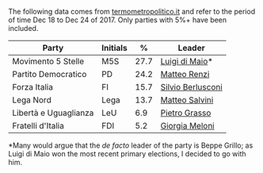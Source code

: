 The following data comes from [termometropolitico.it](https://www.termometropolitico.it/sondaggi-politici-elettorali) and refer to the period of time Dec 18 to Dec 24 of 2017. Only parties with 5%+ have been included.

| Party | Initials | % | Leader
| ----------- | ----------- | ----------- | ----------- |
| Movimento 5 Stelle | M5S | 27.7 | [Luigi di Maio](https://twitter.com/luigidimaio)*
| Partito Democratico | PD | 24.2 | [Matteo Renzi](https://twitter.com/matteorenzi)
| Forza Italia | FI | 15.7 | [Silvio Berlusconi](https://twitter.com/berlusconi)
| Lega Nord | Lega | 13.7 | [Matteo Salvini](https://twitter.com/matteosalvinimi)
| Libertà e Uguaglianza | LeU | 6.9 | [Pietro Grasso](https://twitter.com/PietroGrasso)
| Fratelli d'Italia | FDI | 5.2 | [Giorgia Meloni](https://twitter.com/GiorgiaMeloni)

*Many would argue that the *de facto* leader of the party is Beppe Grillo; as Luigi di Maio won the most recent primary elections, I decided to go with him.

